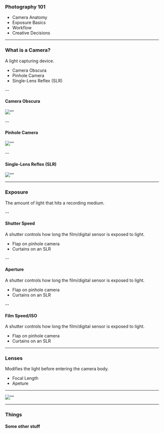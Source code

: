 
### Photography 101
- Camera Anatomy
- Exposure Basics
- Workflow
- Creative Decisions

---

### What is a Camera?

A light capturing device.

- Camera Obscura
- Pinhole Camera
- Single-Lens Reflex (SLR)

--

#### Camera Obscura

![""](/images/obscura.jpg)

--

#### Pinhole Camera

![""](/images/pinhole.jpg)

--

#### Single-Lens Reflex (SLR)

![""](/images/slr.gif)

---

### Exposure

The amount of light that hits a recording medium.

--

#### Shutter Speed

A shutter controls how long the film/digital sensor is exposed to light.

- Flap on pinhole camera
- Curtains on an SLR

--

#### Aperture

A shutter controls how long the film/digital sensor is exposed to light.

- Flap on pinhole camera
- Curtains on an SLR

--

#### Film Speed/ISO

A shutter controls how long the film/digital sensor is exposed to light.

- Flap on pinhole camera
- Curtains on an SLR


---

### Lenses

Modifies the light before entering the camera body.

- Focal Length
- Apeture

---

![""](/images/spies-people.png)

---

### Things
#### Some other stuff








